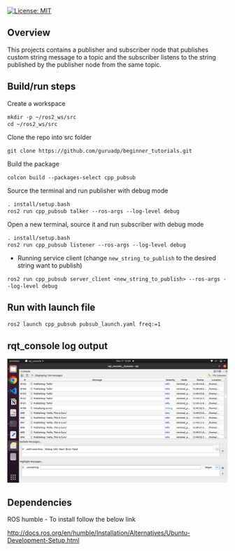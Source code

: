 [![License: MIT](https://img.shields.io/badge/License-MIT-green.svg)](https://opensource.org/licenses/MIT)
## Overview

This projects contains a publisher and subscriber node that publishes custom string message to a topic and the subscriber listens to the string published by the publisher node from the same topic.

## Build/run steps

Create a workspace 

```
mkdir -p ~/ros2_ws/src
cd ~/ros2_ws/src
```
Clone the repo into src folder
```
git clone https://github.com/guruadp/beginner_tutorials.git
```
Build the package
```
colcon build --packages-select cpp_pubsub
```
Source the terminal and run publisher with debug mode

```
. install/setup.bash
ros2 run cpp_pubsub talker --ros-args --log-level debug
```

Open a new terminal, source it and run subscriber with debug mode

```
. install/setup.bash
ros2 run cpp_pubsub listener --ros-args --log-level debug
```
* Running service client (change `new_string_to_publish` to the desired string want to publish)
```
ros2 run cpp_pubsub server_client <new_string_to_publish> --ros-args --log-level debug
```
## Run with launch file
```
ros2 launch cpp_pubsub pubsub_launch.yaml freq:=1
```
## rqt_console log output
![](results/rqt_console_output_1.png)

## Dependencies

ROS humble - To install follow the below link

http://docs.ros.org/en/humble/Installation/Alternatives/Ubuntu-Development-Setup.html
